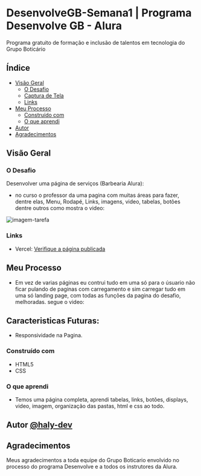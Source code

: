 # DesenvolveGB-Semana1 | Programa Desenvolve GB - Alura 

Programa gratuito de formação e inclusão de talentos em tecnologia do Grupo Boticário
 

## Índice

- [Visão Geral](#Visão-Geral)
  - [O Desafio](#O-Desafio)
  - [Captura de Tela](#Captura-de-Tela)
  - [Links](#links)
- [Meu Processo](#Meu-Processo)
  - [Construído com](#Construído-com)
  - [O que aprendi](#O-i-learned)
- [Autor](#Autor)
- [Agradecimentos](#Agradecimentos)

## Visão Geral

### O Desafio

Desenvolver uma página de serviços (Barbearia Alura):

- no curso o professor da uma pagina com muitas áreas para fazer, dentre elas, Menu, Rodapé, Links, imagens, video, tabelas, botões dentre outros como mostra o video:

<img src="./vid/tarefa.gif" alt="imagem-tarefa">

### Links

- Vercel: [Verifique a página publicada](https://desenvolve-gb.vercel.app/)

## Meu Processo

- Em vez de varias páginas eu contrui tudo em uma só para o úsuario não ficar pulando de paginas com carregamento e sim carregar tudo em uma só landing page, com todas as funções da pagina do desafio, melhoradas. segue o video:

## Caracteristicas Futuras:

- Responsividade na Pagina.

### Construído com

- HTML5
- CSS

### O que aprendi

- Temos uma página completa, aprendi tabelas, links, botões, displays, video, imagem, organização das pastas, html e css ao todo.

## Autor [@haly-dev](https://www.linkedin.com/in/halysson-franca/)

## Agradecimentos

Meus agradecimentos a toda equipe do Grupo Boticario envolvido no processo do programa Desenvolve e a todos os instrutores da Alura.